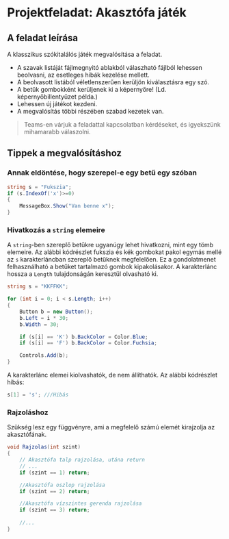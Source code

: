 # Projektfeladat:  Akasztófa játék
## A feladat leírása

A klasszikus szókitalálós játék megvalósítása a feladat. 

- A szavak listáját fájlmegnyitó ablakból válaszható fájlból lehessen beolvasni, az esetleges hibák kezelése mellett. 
- A beolvasott listából véletlenszerűen kerüljön kiválasztásra egy szó. 
- A betűk gombokként kerüljenek ki a képernyőre! (Ld. képernyőbillentyűzet példa.)
- Lehessen új játékot kezdeni. 
- A megvalósítás többi részében szabad kezetek van. 


> Teams-en várjuk a feladattal kapcsolatban kérdéseket, és igyekszünk mihamarabb válaszolni.

## Tippek a megvalósításhoz

### Annak eldöntése, hogy szerepel-e egy betű egy szóban

``` csharp
string s = "Fukszia";
if (s.IndexOf('x')>=0)
{
    MessageBox.Show("Van benne x");
}
```

### Hivatkozás a  `string`  elemeire

A  `string`-ben szereplő betűkre ugyanúgy lehet hivatkozni, mint egy tömb elemeire. Az alábbi kódrészlet fukszia és kék gombokat pakol egymás mellé az  `s`  karakterláncban szereplő betűknek megfelelően. Ez a gondolatmenet felhasználható a betűket tartalmazó gombok kipakolásakor. A karakterlánc hossza a  `Length`  tulajdonságán keresztül olvasható ki.

```csharp
string s = "KKFFKK";

for (int i = 0; i < s.Length; i++)
{
    Button b = new Button();
    b.Left = i * 30;
    b.Width = 30;

    if (s[i] == 'K') b.BackColor = Color.Blue;
    if (s[i] == 'F') b.BackColor = Color.Fuchsia;

    Controls.Add(b);
}
```

A karakterlánc elemei kiolvashatók, de nem állíthatók. Az alábbi kódrészlet hibás:
```csharp
s[1] = 's'; ///Hibás
```


### Rajzoláshoz
Szükség lesz egy függvényre, ami a megfelelő számú elemét kirajzolja az akasztófának. 

``` csharp
void Rajzolas(int szint)
{
    // Akasztófa talp rajzolása, utána return
    // ...
    if (szint == 1) return;

    //Akasztófa oszlop rajzolása
    if (szint == 2) return;

    //Akasztófa vízszintes gerenda rajzolása
    if (szint == 3) return;
            
    //...
}
```
